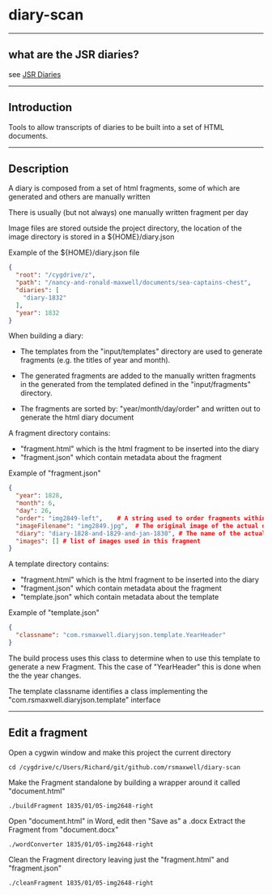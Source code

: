 # diary-scan

----
## what are the JSR diaries?
see [JSR Diaries](https://server.rsmaxwell.co.uk/diaries/)


----
## Introduction

Tools to allow transcripts of diaries to be built into a set of HTML documents.


----
## Description

A diary is composed from a set of html fragments, some of which are generated
and others are manually written

There is usually (but not always) one manually written fragment per day

Image files are stored outside the project directory, the location of the image directory 
is stored in a ${HOME}/diary.json

Example of the ${HOME}/diary.json file
``` json
{
  "root": "/cygdrive/z",
  "path": "/nancy-and-ronald-maxwell/documents/sea-captains-chest",
  "diaries": [
    "diary-1832"
  ],
  "year": 1832
}
```

When building a diary:

  - The templates from the "input/templates" directory are used to 
  generate fragments (e.g. the titles of year and month).

  - The generated fragments are added to the manually written fragments 
  in the generated from the templated defined in the "input/fragments" directory.

  - The fragments are sorted by: "year/month/day/order" and written out 
  to generate the html diary document

A fragment directory contains:
  - "fragment.html" which is the html fragment to be inserted into the diary 
  - "fragment.json" which contain metadata about the fragment

Example of "fragment.json"

``` json
{
  "year": 1828,  
  "month": 6,
  "day": 26,
  "order": "img2849-left",    # A string used to order fragments withing the same day
  "imageFilename": "img2849.jpg",  # The original image of the actual diary
  "diary": "diary-1828-and-1829-and-jan-1830", # The name of the actual diary
  "images": [] # list of images used in this fragment
}
```

A template directory contains:
  - "fragment.html" which is the html fragment to be inserted into the diary 
  - "fragment.json" which contain metadata about the fragment
  - "template.json" which contain metadata about the template

Example of "template.json"

``` json
{
  "classname": "com.rsmaxwell.diaryjson.template.YearHeader"
}
```

The build process uses this class to determine when to use this template 
to generate a new Fragment. This the case of "YearHeader" this is done 
when the the year changes.

The template classname identifies a class implementing the 
"com.rsmaxwell.diaryjson.template" interface

----
## Edit a fragment

Open a cygwin window and make this project the current directory

```
cd /cygdrive/c/Users/Richard/git/github.com/rsmaxwell/diary-scan
```

Make the Fragment standalone by building a wrapper around it called "document.html"

```
./buildFragment 1835/01/05-img2648-right
```

Open "document.html" in Word, edit then "Save as" a .docx
Extract the Fragment from "document.docx" 

```
./wordConverter 1835/01/05-img2648-right
```

Clean the Fragment directory leaving just the "fragment.html" and "fragment.json"

```
./cleanFragment 1835/01/05-img2648-right
```




